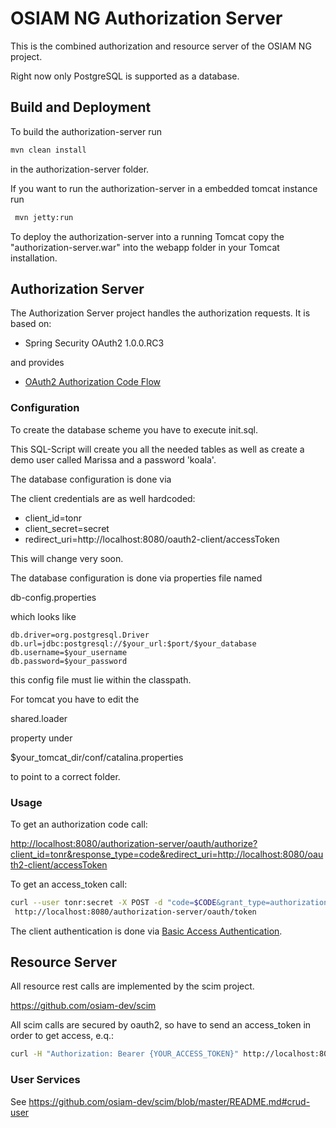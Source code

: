 # OSIAM NG Authorization Server

This is the combined authorization and resource server of the OSIAM NG project.

Right now only PostgreSQL is supported as a database.

## Build and Deployment

To build the authorization-server run
```sh
mvn clean install
```

in the authorization-server folder.

If you want to run the authorization-server in a embedded tomcat instance run
```sh
 mvn jetty:run
```

To deploy the authorization-server into a running Tomcat copy the "authorization-server.war" into the webapp folder in your Tomcat installation.


## Authorization Server

The Authorization Server project handles the authorization requests. It is based on:

* Spring Security OAuth2 1.0.0.RC3

and provides

* [OAuth2 Authorization Code Flow](http://tools.ietf.org/html/rfc6749#section-4.1)


### Configuration

To create the database scheme you have to execute init.sql. 

This SQL-Script will create you all the needed tables as well as create a demo user called Marissa and a password 'koala'.

The database configuration is done via

The client credentials are as well hardcoded:
 * client_id=tonr
 * client_secret=secret
 * redirect_uri=http://localhost:8080/oauth2-client/accessToken

This will change very soon.

The database configuration is done via properties file named

 db-config.properties

which looks like

```
db.driver=org.postgresql.Driver
db.url=jdbc:postgresql://$your_url:$port/$your_database
db.username=$your_username
db.password=$your_password
```

this config file must lie within the classpath.

For tomcat you have to edit the

shared.loader

property under

$your_tomcat_dir/conf/catalina.properties

to point to a correct folder.


### Usage

To get an authorization code call:

<http://localhost:8080/authorization-server/oauth/authorize?client_id=tonr&response_type=code&redirect_uri=http://localhost:8080/oauth2-client/accessToken>

To get an access_token call:

```sh
curl --user tonr:secret -X POST -d "code=$CODE&grant_type=authorization_code&redirect_uri=http://localhost:8080/oauth2-client/accessToken" \
 http://localhost:8080/authorization-server/oauth/token
```

The client authentication is done via [Basic Access Authentication](http://tools.ietf.org/html/rfc2617).


## Resource Server

All resource rest calls are implemented by the scim project.

https://github.com/osiam-dev/scim

All scim calls are secured by oauth2, so have to send an access_token in order to get access, e.q.:

```sh
curl -H "Authorization: Bearer {YOUR_ACCESS_TOKEN}" http://localhost:8080/authorization-server/User/{id}
```

### User Services

See https://github.com/osiam-dev/scim/blob/master/README.md#crud-user


